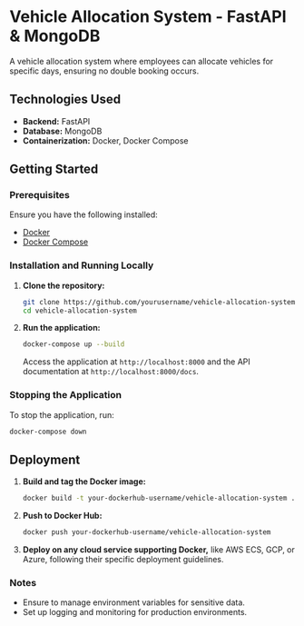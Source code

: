 # Vehicle Allocation System - FastAPI & MongoDB

A vehicle allocation system where employees can allocate vehicles for specific days, ensuring no double booking occurs.

## Technologies Used

- **Backend:** FastAPI
- **Database:** MongoDB
- **Containerization:** Docker, Docker Compose

## Getting Started

### Prerequisites

Ensure you have the following installed:

- [Docker](https://www.docker.com/get-started)
- [Docker Compose](https://docs.docker.com/compose/install/)

### Installation and Running Locally

1. **Clone the repository:**

   ```bash
   git clone https://github.com/yourusername/vehicle-allocation-system.git
   cd vehicle-allocation-system
   ```

2. **Run the application:**

   ```bash
   docker-compose up --build
   ```

   Access the application at `http://localhost:8000` and the API documentation at `http://localhost:8000/docs`.

### Stopping the Application

To stop the application, run:

```bash
docker-compose down
```

## Deployment

1. **Build and tag the Docker image:**

   ```bash
   docker build -t your-dockerhub-username/vehicle-allocation-system .
   ```

2. **Push to Docker Hub:**

   ```bash
   docker push your-dockerhub-username/vehicle-allocation-system
   ```

3. **Deploy on any cloud service supporting Docker,** like AWS ECS, GCP, or Azure, following their specific deployment guidelines.

### Notes

- Ensure to manage environment variables for sensitive data.
- Set up logging and monitoring for production environments.
